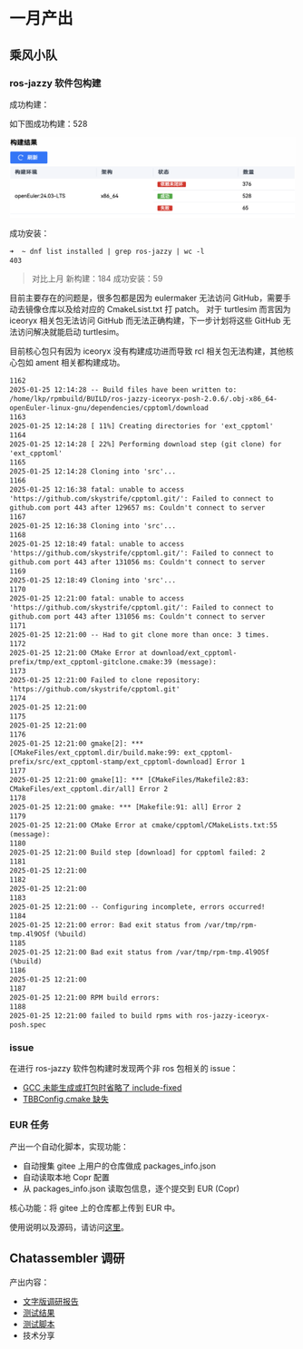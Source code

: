 # 一月产出

## 乘风小队


### ros-jazzy 软件包构建

成功构建：

如下图成功构建：528

![alt text](./img/Jan-eulermaker.png)

成功安装：

```
➜  ~ dnf list installed | grep ros-jazzy | wc -l
403
```

> 对比上月
> 新构建：184
> 成功安装：59

目前主要存在的问题是，很多包都是因为 eulermaker 无法访问 GitHub，需要手动去镜像仓库以及给对应的 CmakeLsist.txt 打 patch。
对于 turtlesim 而言因为 iceoryx 相关包无法访问 GitHub 而无法正确构建，下一步计划将这些 GitHub 无法访问解决就能启动 turtlesim。

目前核心包只有因为 iceoryx 没有构建成功进而导致 rcl 相关包无法构建，其他核心包如 ament 相关都构建成功。

```
1162
2025-01-25 12:14:28 -- Build files have been written to: /home/lkp/rpmbuild/BUILD/ros-jazzy-iceoryx-posh-2.0.6/.obj-x86_64-openEuler-linux-gnu/dependencies/cpptoml/download
1163
2025-01-25 12:14:28 [ 11%] Creating directories for 'ext_cpptoml'
1164
2025-01-25 12:14:28 [ 22%] Performing download step (git clone) for 'ext_cpptoml'
1165
2025-01-25 12:14:28 Cloning into 'src'...
1166
2025-01-25 12:16:38 fatal: unable to access 'https://github.com/skystrife/cpptoml.git/': Failed to connect to github.com port 443 after 129657 ms: Couldn't connect to server
1167
2025-01-25 12:16:38 Cloning into 'src'...
1168
2025-01-25 12:18:49 fatal: unable to access 'https://github.com/skystrife/cpptoml.git/': Failed to connect to github.com port 443 after 131056 ms: Couldn't connect to server
1169
2025-01-25 12:18:49 Cloning into 'src'...
1170
2025-01-25 12:21:00 fatal: unable to access 'https://github.com/skystrife/cpptoml.git/': Failed to connect to github.com port 443 after 131056 ms: Couldn't connect to server
1171
2025-01-25 12:21:00 -- Had to git clone more than once: 3 times.
1172
2025-01-25 12:21:00 CMake Error at download/ext_cpptoml-prefix/tmp/ext_cpptoml-gitclone.cmake:39 (message):
1173
2025-01-25 12:21:00 Failed to clone repository: 'https://github.com/skystrife/cpptoml.git'
1174
2025-01-25 12:21:00
1175
2025-01-25 12:21:00
1176
2025-01-25 12:21:00 gmake[2]: *** [CMakeFiles/ext_cpptoml.dir/build.make:99: ext_cpptoml-prefix/src/ext_cpptoml-stamp/ext_cpptoml-download] Error 1
1177
2025-01-25 12:21:00 gmake[1]: *** [CMakeFiles/Makefile2:83: CMakeFiles/ext_cpptoml.dir/all] Error 2
1178
2025-01-25 12:21:00 gmake: *** [Makefile:91: all] Error 2
1179
2025-01-25 12:21:00 CMake Error at cmake/cpptoml/CMakeLists.txt:55 (message):
1180
2025-01-25 12:21:00 Build step [download] for cpptoml failed: 2
1181
2025-01-25 12:21:00
1182
2025-01-25 12:21:00
1183
2025-01-25 12:21:00 -- Configuring incomplete, errors occurred!
1184
2025-01-25 12:21:00 error: Bad exit status from /var/tmp/rpm-tmp.4l9OSf (%build)
1185
2025-01-25 12:21:00 Bad exit status from /var/tmp/rpm-tmp.4l9OSf (%build)
1186
2025-01-25 12:21:00
1187
2025-01-25 12:21:00 RPM build errors:
1188
2025-01-25 12:21:00 failed to build rpms with ros-jazzy-iceoryx-posh.spec
```

### issue

在进行 ros-jazzy 软件包构建时发现两个非 ros 包相关的 issue：

- [GCC 未能生成或打包时省略了 include-fixed](https://github.com/Sebastianhayashi/openEuler-Jazzy-Porting/issues/2)
- [TBBConfig.cmake 缺失](https://github.com/Sebastianhayashi/openEuler-Jazzy-Porting/issues/3)

### EUR 任务

产出一个自动化脚本，实现功能：

- 自动搜集 gitee 上用户的仓库做成 packages_info.json
- 自动读取本地 Copr 配置
- 从 packages_info.json 读取包信息，逐个提交到 EUR (Copr)

核心功能：将 gitee 上的仓库都上传到 EUR 中。

使用说明以及源码，请访问[这里](https://github.com/Sebastianhayashi/openEuler-Jazzy-Porting/tree/main/Scripts/EUR/batch_upload_ros)。


## Chatassembler 调研

产出内容：

- [文字版调研报告](https://github.com/Sebastianhayashi/Chata_Research/blob/main/README.md)
- [测试结果](https://github.com/Sebastianhayashi/Chata_Research/tree/main/csvs)
- [测试脚本](https://github.com/Sebastianhayashi/Chata_Research/tree/main/scripts)
- 技术分享

